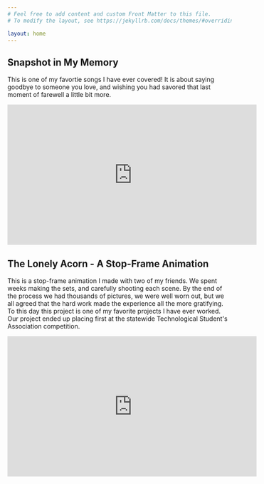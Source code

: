```yaml
---
# Feel free to add content and custom Front Matter to this file.
# To modify the layout, see https://jekyllrb.com/docs/themes/#overriding-theme-defaults

layout: home
---
```


## Snapshot in My Memory

This is one of my favortie songs I have ever covered! It is about saying goodbye to someone you love, and wishing you had savored that last moment of farewell a little bit more.

<iframe width="560" height="315" src="https://www.youtube.com/embed/AFLtLcc60YM?si=mQuJrVcJ4VHS29VA" title="YouTube video player" frameborder="0" allow="accelerometer; autoplay; clipboard-write; encrypted-media; gyroscope; picture-in-picture; web-share" referrerpolicy="strict-origin-when-cross-origin" allowfullscreen></iframe>

<br>

## The Lonely Acorn - A Stop-Frame Animation

This is a stop-frame animation I made with two of my friends. We spent weeks making the sets, and carefully shooting each scene. By the end of the process we had thousands of pictures, we were well worn out, but we all agreed that the hard work made the experience all the more gratifying. To this day this project is one of my favorite projects I have ever worked. Our project ended up placing first at the statewide Technological Student's Association competition.

<iframe width="560" height="315" src="https://www.youtube.com/embed/4ugdWwM2pyg?si=y2NEXxtouGbTJuFN" title="YouTube video player" frameborder="0" allow="accelerometer; autoplay; clipboard-write; encrypted-media; gyroscope; picture-in-picture; web-share" referrerpolicy="strict-origin-when-cross-origin" allowfullscreen></iframe>

